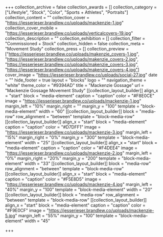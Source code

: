 +++
collection_archive = false
collection_awards = []
collection_category = ["Lifestyle", "Stock", "Color", "Sports + Athletes", "Portraits"]
collection_content = ""
collection_cover = "https://jesserieser.brandlew.co/uploads/mackenzie-1.jpg"
collection_cover_mobile = "https://jesserieser.brandlew.co/uploads/verticalcovers-19.jpg"
collection_description = ""
collection_exhibition = []
collection_filter = "Commissioned + Stock"
collection_hidden = false
collection_meta = "Movement Study"
collection_press = []
collection_preview = ["https://jesserieser.brandlew.co/uploads/makenzie_covers-1.jpg", "https://jesserieser.brandlew.co/uploads/makenzie_covers-2.jpg", "https://jesserieser.brandlew.co/uploads/makenzie_covers-3.jpg", "https://jesserieser.brandlew.co/uploads/makenzie_covers-4.jpg"]
cover_image = "https://jesserieser.brandlew.co/uploads/social-27.jpg"
date = ""
hide_footer = true
layout = "blocks"
logo = ""
navigation_theme = "white"
theme_color = "#9394AD"
title = "Mackenzie Gossage"
url = "Mackenzie Gossage Movement Study"
[[collection_layout_builder]]
align_x = "start"
block = "media-element"
caption = "caption"
color = "#F8E0CE"
image = "https://jesserieser.brandlew.co/uploads/mackenzie-1.jpg"
margin_left = "10%"
margin_right = ""
margin_y = "100"
template = "block-media-element"
width = "60"
[[collection_layout_builder]]
block = "media-row"
row_alignment = "between"
template = "block-media-row"
[[collection_layout_builder]]
align_x = "start"
block = "media-element"
caption = "caption"
color = "#D7DFF1"
image = "https://jesserieser.brandlew.co/uploads/mackenzie-3.jpg"
margin_left = "15%"
margin_right = "0%"
margin_y = "300"
template = "block-media-element"
width = "25"
[[collection_layout_builder]]
align_x = "start"
block = "media-element"
caption = "caption"
color = "#F4DEE4"
image = "https://jesserieser.brandlew.co/uploads/mackenzie-2.jpg"
margin_left = "0%"
margin_right = "20%"
margin_y = "200"
template = "block-media-element"
width = "33"
[[collection_layout_builder]]
block = "media-row"
row_alignment = "between"
template = "block-media-row"
[[collection_layout_builder]]
align_x = "start"
block = "media-element"
caption = "caption"
color = "#F5E8D5"
image = "https://jesserieser.brandlew.co/uploads/mackenzie-4.jpg"
margin_left = "40%"
margin_y = "100"
template = "block-media-element"
width = "20"
[[collection_layout_builder]]
block = "media-row"
row_alignment = "between"
template = "block-media-row"
[[collection_layout_builder]]
align_x = "start"
block = "media-element"
caption = "caption"
color = "#F9E0CF"
image = "https://jesserieser.brandlew.co/uploads/mackenzie-5.jpg"
margin_left = "55%"
margin_y = "100"
template = "block-media-element"
width = "45"

+++
